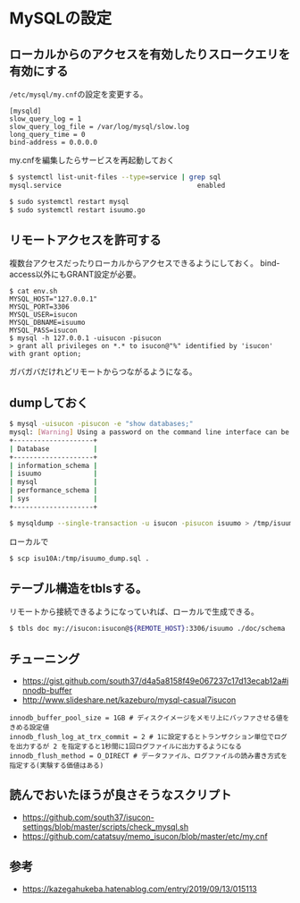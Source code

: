# MySQLの設定

## ローカルからのアクセスを有効したりスロークエリを有効にする
`/etc/mysql/my.cnf`の設定を変更する。

```
[mysqld]
slow_query_log = 1
slow_query_log_file = /var/log/mysql/slow.log
long_query_time = 0
bind-address = 0.0.0.0
```

my.cnfを編集したらサービスを再起動しておく

```bash
$ systemctl list-unit-files --type=service | grep sql
mysql.service                                  enabled

$ sudo systemctl restart mysql
$ sudo systemctl restart isuumo.go
```

## リモートアクセスを許可する
複数台アクセスだったりローカルからアクセスできるようにしておく。
bind-access以外にもGRANT設定が必要。
```
$ cat env.sh
MYSQL_HOST="127.0.0.1"
MYSQL_PORT=3306
MYSQL_USER=isucon
MYSQL_DBNAME=isuumo
MYSQL_PASS=isucon
$ mysql -h 127.0.0.1 -uisucon -pisucon
> grant all privileges on *.* to isucon@"%" identified by 'isucon' with grant option;
```

ガバガバだけれどリモートからつながるようになる。

## dumpしておく
```bash
$ mysql -uisucon -pisucon -e "show databases;"
mysql: [Warning] Using a password on the command line interface can be insecure.
+--------------------+
| Database           |
+--------------------+
| information_schema |
| isuumo             |
| mysql              |
| performance_schema |
| sys                |
+--------------------+

$ mysqldump --single-transaction -u isucon -pisucon isuumo > /tmp/isuumo_dump.sql
```

ローカルで
```bash
$ scp isu10A:/tmp/isuumo_dump.sql .
```

## テーブル構造をtblsする。
リモートから接続できるようになっていれば、ローカルで生成できる。

```bash
$ tbls doc my://isucon:isucon@${REMOTE_HOST}:3306/isuumo ./doc/schema
```

## チューニング
- https://gist.github.com/south37/d4a5a8158f49e067237c17d13ecab12a#innodb-buffer
- http://www.slideshare.net/kazeburo/mysql-casual7isucon


```
innodb_buffer_pool_size = 1GB # ディスクイメージをメモリ上にバッファさせる値をきめる設定値
innodb_flush_log_at_trx_commit = 2 # 1に設定するとトランザクション単位でログを出力するが 2 を指定すると1秒間に1回ログファイルに出力するようになる
innodb_flush_method = O_DIRECT # データファイル、ログファイルの読み書き方式を指定する(実験する価値はある)
```

## 読んでおいたほうが良さそうなスクリプト
- https://github.com/south37/isucon-settings/blob/master/scripts/check_mysql.sh
- https://github.com/catatsuy/memo_isucon/blob/master/etc/my.cnf


## 参考
- https://kazegahukeba.hatenablog.com/entry/2019/09/13/015113